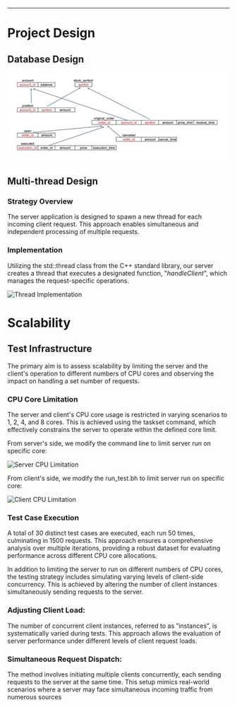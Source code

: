 
---

# Project Design

## Database Design

![Database Schema](img/WechatIMG589.jpeg)

## Multi-thread Design

### Strategy Overview
The server application is designed to spawn a new thread for each incoming client request. This approach enables simultaneous and independent processing of multiple requests.

### Implementation
Utilizing the std::thread class from the C++ standard library, our server creates a thread that executes a designated function, "*handleClient*", which manages the request-specific operations.

![Thread Implementation](WechatIMG602.jpeg)

# Scalability

## Test Infrastructure

The primary aim is to assess scalability by limiting the server and the client's operation to different numbers of CPU cores and observing the impact on handling a set number of requests.

### CPU Core Limitation
The server and client's CPU core usage is restricted in varying scenarios to 1, 2, 4, and 8 cores. This is achieved using the taskset command, which effectively constrains the server to operate within the defined core limit.

From server's side, we modify the command line to limit server run on specific core:

![Server CPU Limitation](WechatIMG604.jpeg)

From client's side, we modify the run_test.bh to limit server run on specific core:

![Client CPU Limitation](WechatIMG603.jpeg)

### Test Case Execution
A total of 30 distinct test cases are executed, each run 50 times, culminating in 1500 requests. This approach ensures a comprehensive analysis over multiple iterations, providing a robust dataset for evaluating performance across different CPU core allocations.

In addition to limiting the server to run on different numbers of CPU cores, the testing strategy includes simulating varying levels of client-side concurrency. This is achieved by altering the number of client instances simultaneously sending requests to the server.

### Adjusting Client Load:
The number of concurrent client instances, referred to as ”instances”, is systematically varied during tests. This approach allows the evaluation of server performance under different levels of client request loads.

### Simultaneous Request Dispatch: 
The method involves initiating multiple clients concurrently, each sending requests to the server at the same time. This setup mimics real-world scenarios where a server may face simultaneous incoming traffic from numerous sources


